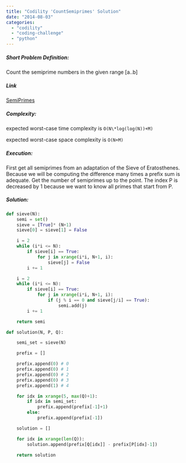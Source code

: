 ```yaml
---
title: "Codility 'CountSemiprimes' Solution"
date: "2014-08-03"
categories: 
  - "codility"
  - "coding-challenge"
  - "python"
---
```


##### Short Problem Definition:

Count the semiprime numbers in the given range \[a..b\]

##### Link

[SemiPrimes](https://codility.com/demo/take-sample-test/count_semiprimes)

##### Complexity:

expected worst-case time complexity is `O(N\*log(log(N))+M)`

expected worst-case space complexity is `O(N+M)`

##### Execution:

First get all semiprimes from an adaptation of the Sieve of Eratosthenes. Because we will be computing the difference many times a prefix sum is adequate. Get the number of semiprimes up to the point. The index P is decreased by 1 because we want to know all primes that start from P.

##### Solution:

```python
def sieve(N):
    semi = set()
    sieve = [True]* (N+1)
    sieve[0] = sieve[1] = False

    i = 2
    while (i*i <= N):
        if sieve[i] == True:
            for j in xrange(i*i, N+1, i):
                sieve[j] = False
        i += 1

    i = 2
    while (i*i <= N):
        if sieve[i] == True:
            for j in xrange(i*i, N+1, i):
                if (j % i == 0 and sieve[j/i] == True):
                    semi.add(j)
        i += 1

    return semi

def solution(N, P, Q):

    semi_set = sieve(N)

    prefix = []

    prefix.append(0) # 0
    prefix.append(0) # 1
    prefix.append(0) # 2
    prefix.append(0) # 3
    prefix.append(1) # 4

    for idx in xrange(5, max(Q)+1):
        if idx in semi_set:
            prefix.append(prefix[-1]+1)
        else:
            prefix.append(prefix[-1])

    solution = []

    for idx in xrange(len(Q)):
        solution.append(prefix[Q[idx]] - prefix[P[idx]-1])

    return solution
```
